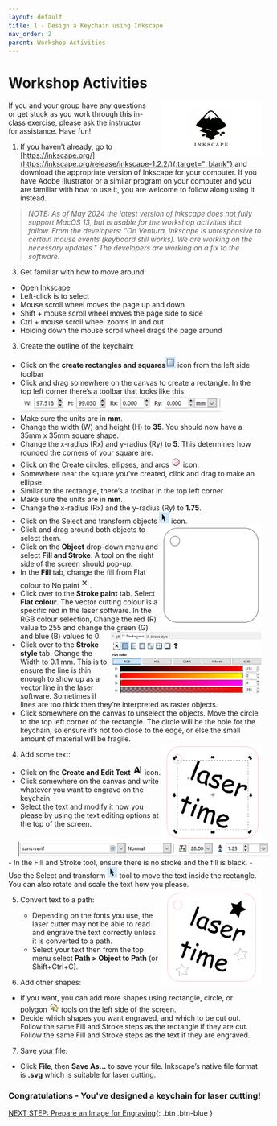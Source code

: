 ```yaml
---
layout: default
title: 1 - Design a Keychain using Inkscape
nav_order: 2
parent: Workshop Activities
---
```

# Workshop Activities
<img src="images/act2/inkscape-logo.png" style="margin-left:20px; float:right;width:200px;" alt="inkscape logo">
If you and your group have any questions or get stuck as you work through this in-class exercise, please ask the instructor for assistance.  Have fun!

1. If you haven’t already, go to [https://inkscape.org/](https://inkscape.org/release/inkscape-1.2.2/){:target="_blank"} and download the appropriate version of Inkscape for your computer. If you have Adobe Illustrator or a similar program on your computer and you are familiar with how to use it, you are welcome to follow along using it instead.
> _NOTE: As of May 2024 the latest version of Inkscape does not fully support MacOS 13, but is usable for the workshop activities that follow. From the developers: "On Ventura, Inkscape is unresponsive to certain mouse events (keyboard still works). We are working on the necessary updates." The developers are working on a fix to the software._

3. Get familiar with how to move around:
 - Open Inkscape
 - Left-click is to select
 - Mouse scroll wheel moves the page up and down
 - Shift + mouse scroll wheel moves the page side to side
 - Ctrl + mouse scroll wheel zooms in and out
 - Holding down the mouse scroll wheel drags the page around
    
3. Create the outline of the keychain:
 - Click on the **create rectangles and squares**<img src="images/act2/act2-02.png" style="width:20px;" alt="square"> icon from the left side toolbar  
 - Click and drag somewhere on the canvas to create a rectangle. In the top left corner there’s a toolbar that looks like this: <br> <img src="images/act2/act2-03.png" style="width:400px;" alt="menu">
 - Make sure the units are in **mm**.
 - Change the width (W) and height (H) to **35**.  You should now have a 35mm x 35mm square shape.
 - Change the x-radius (Rx) and y-radius (Ry) to **5**.  This determines how rounded the corners of your square are.
 - Click on the Create circles, ellipses, and arcs <img src="images/act2/act2-04.png" style="width:20px;" alt="circle"> icon. 
 - Somewhere near the square you’ve created, click and drag to make an ellipse.
 - Similar to the rectangle, there’s a toolbar in the top left corner 
 - Make sure the units are in **mm**.
 - Change the x-radius (Rx) and the y-radius (Ry) to **1.75**.
 - Click on the Select and transform objects <img src="images/act2/act2-05.png" style="width:20px;" alt="square"> icon.    <img src="images/act2/act2-06.png" style="width:200px; float:right;" alt="objects">
 - Click and drag around both objects to select them.
 - Click on the **Object** drop-down menu and select **Fill and Stroke**. A tool on the right side of the screen should pop-up.  
 - In the **Fill** tab, change the fill from Flat colour to No paint<img src="images/act2/act2-07.png" style="width:20px;" alt="objects">.
 - Click over to the **Stroke paint** tab. Select **Flat colour**. The vector cutting colour is a specific red in the laser software. In the RGB colour selection, Change the red (R) value to 255 and change the green (G) and blue (B) values to 0. <img src="images/act2/act2-08.png" style="width:300px; float:right;" alt="objects">
 - Click over to the **Stroke style** tab. Change the Width to 0.1 mm. This is to ensure the line is thin enough to show up as a vector line in the laser software. Sometimes if lines are too thick then they’re interpreted as raster objects.
 - Click somewhere on the canvas to unselect the objects. Move the circle to the top left corner of the rectangle. The circle will be the hole for the keychain, so ensure it’s not too close to the edge, or else the small amount of material will be fragile. <br> <img src="images/act2/act2-12.png" style="width:200px; float:right;" alt="objects">

4. Add some text:
 - Click on the **Create and Edit Text** <img src="images/act2/act2-10.png" style="width:20px;" alt="objects"> icon. 
 - Click somewhere on the canvas and write whatever you want to engrave on the keychain. 
 - Select the text and modify it how you please by using the text editing options at the top of the screen.<br>
 <img src="images/act2/act2-11.png" style="margin-left:20px; width:500px;" alt="objects">
 - In the Fill and Stroke tool, ensure there is no stroke and the fill is black.
 - Use the Select and transform <img src="images/act2/act2-05.png" style="width:20px;" alt="square">  tool to move the text inside the rectangle. You can also rotate and scale the text how you please. <img src="images/act2/act2-14.png" style="width:200px; float:right;" alt="objects">

5. Convert text to a path:
   - Depending on the fonts you use, the laser cutter may not be able to read and engrave the text correctly unless it is converted to a path.  
   - Select your text then from the top menu select **Path > Object to Path** (or Shift+Ctrl+C).

6. Add other shapes:
 - If you want, you can add more shapes using rectangle, circle, or polygon <img src="images/act2/act2-13.png" style="width:20px;" alt="objects"> tools on the left side of the screen. 
 - Decide which shapes you want engraved, and which to be cut out. Follow the same Fill and Stroke steps as the rectangle if they are cut. Follow the same Fill and Stroke steps as the text if they are engraved.

7. Save your file:
 - Click **File**, then **Save As…** to save your file. Inkscape’s native file format is **.svg** which is suitable for laser cutting. 

### Congratulations - You've designed a keychain for laser cutting!


[NEXT STEP: Prepare an Image for Engraving](2-Engraving.html){: .btn .btn-blue }
